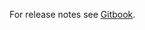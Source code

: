 For release notes see [Gitbook](https://decibel-documentation.gitbook.io/decibelsdk/flutter/changelog).